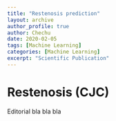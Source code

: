 ```yaml
---
title: "Restenosis prediction"
layout: archive
author_profile: true
author: Chechu
date: 2020-02-05
tags: [Machine Learning]
categories: [Machine Learning]
excerpt: "Scientific Publication"
---
```

# Restenosis (CJC)

Editorial bla bla bla